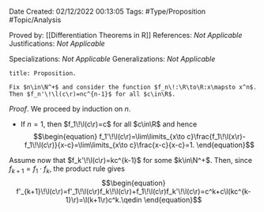<div class="topSpace"></div>

Date Created: 02/12/2022 00:13:05
Tags: #Type/Proposition #Topic/Analysis

Proved by: [[Differentiation Theorems in R]]
References: _Not Applicable_
Justifications: _Not Applicable_

Specializations: _Not Applicable_
Generalizations: _Not Applicable_

``` ad-Proposition
title: Proposition.

Fix $n\in\N^+$ and consider the function $f_n\!:\R\to\R:x\mapsto x^n$. Then $f_n'\!\l(c\r)=nc^{n-1}$ for all $c\in\R$.

```

_Proof_. We proceed by induction on $n$.
* If $n=1$, then $f_1\!\l(c\r)=c$ for all $c\in\R$ and hence
$$\begin{equation}
    f_1'\!\l(c\r)=\lim\limits_{x\to c}\frac{f_1\!\l(x\r)-f_1\!\l(c\r)}{x-c}=\lim\limits_{x\to c}\frac{x-c}{x-c}=1.
\end{equation}$$

Assume now that $f_k'\!\l(c\r)=kc^{k-1}$ for some $k\in\N^+$. Then, since $f_{k+1}=f_1\cdot f_k$, the product rule gives
$$\begin{equation}
    f'_{k+1}\!\l(c\r)=f'_1\!\l(c\r)f_k\!\l(c\r)+f_1\!\l(c\r)f_k'\!\l(c\r)=c^k+c\l(kc^{k-1}\r)=\l(k+1\r)c^k.\qedin
\end{equation}$$
